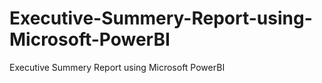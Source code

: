 # Executive-Summery-Report-using-Microsoft-PowerBI
Executive Summery Report using Microsoft PowerBI
